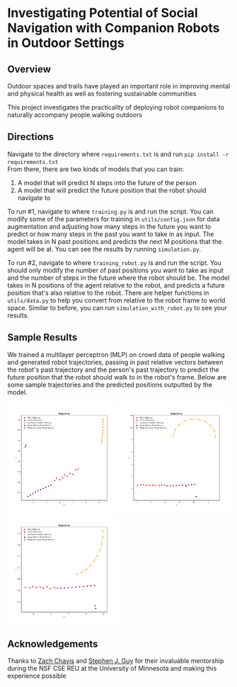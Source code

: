 # Investigating Potential of Social Navigation with Companion Robots in Outdoor Settings

## Overview
 Outdoor spaces and trails have played an important role in improving mental and physical health as well as fostering sustainable communities

 This project investigates the practicality of deploying robot companions to naturally accompany people walking outdoors

## Directions
Navigate to the directory where `requirements.txt` is and run `pip install -r requirements.txt`  
From there, there are two kinds of models that you can train:
1) A model that will predict N steps into the future of the person
2) A model that will predict the future position that the robot should navigate to  

To run #1, navigate to where `training.py` is and run the script. You can modify some of the parameters for training in `utils/config.json` for data augmentation and adjusting how many steps in the future you want to predict or how many steps in the past you want to take in as input. The model takes in N past positions and predicts the next M positions that the agent will be at. You can see the results by running `simulation.py`.  

To run #2, navigate to where `training_robot.py` is and run the script. You should only modify the number of past positions you want to take as input and the number of steps in the future where the robot should be. The model takes in N positions of the agent relative to the robot, and predicts a future position that's also relative to the robot. There are helper functions in `utils/data.py` to help you convert from relative to the robot frame to world space. Similar to before, you can run `simulation_with_robot.py` to see your results.


## Sample Results
We trained a multilayer perceptron (MLP) on crowd data of people walking and generated robot trajectories, passing in past relative vectors between the robot's past trajectory and the person's past trajectory to predict the future position that the robot should walk to in the robot's frame. Below are some sample trajectories and the predicted positions outputted by the model.

<html>
  <! :-------------------------:|:-------------------------: -->
  <! ![Sample Trajectory #1](/images/traj1.png)  |  ![Sample Trajectory #2](/images/traj2.png)  |  ![Sample Trajectory #3](/images/traj3.png) --> 

  <p float="center">
    <img src="/images/traj1.png" width="250" />
    <img src="/images/traj2.png" width="250" /> 
    <img src="/images/traj3.png" width="250" />
  </p>

</html>


## Acknowledgements
Thanks to [Zach Chavis](https://sites.google.com/umn.edu/zachsportfolio) and [Stephen J. Guy](https://www-users.cse.umn.edu/~sjguy/) for their invaluable mentorship during the NSF CSE REU at the University of Minnesota and making this experience possible
